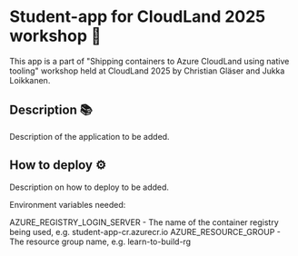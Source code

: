 # Student-app for CloudLand 2025 workshop 🚀
This app is a part of "Shipping containers to Azure CloudLand using native tooling" workshop held at CloudLand 2025 by Christian Gläser and Jukka Loikkanen.
## Description 📚
Description of the application to be added.
## How to deploy ⚙️
Description on how to deploy to be added.

Environment variables needed:

AZURE_REGISTRY_LOGIN_SERVER - The name of the container registry being used, e.g. student-app-cr.azurecr.io
AZURE_RESOURCE_GROUP - The resource group name, e.g. learn-to-build-rg
